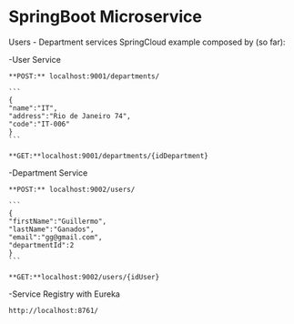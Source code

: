 # SpringBoot Microservice

Users - Department services SpringCloud example composed by (so far):


-User Service

	**POST:** localhost:9001/departments/

	```
	{
    "name":"IT",
    "address":"Rio de Janeiro 74",
    "code":"IT-006"
	}
	```
	
	**GET:**localhost:9001/departments/{idDepartment}

-Department Service

	**POST:** localhost:9002/users/

	```
	{
    "firstName":"Guillermo",
    "lastName":"Ganados",
    "email":"gg@gmail.com",
    "departmentId":2
	}
	```
	
	**GET:**localhost:9002/users/{idUser}

-Service Registry with Eureka
	
	http://localhost:8761/

